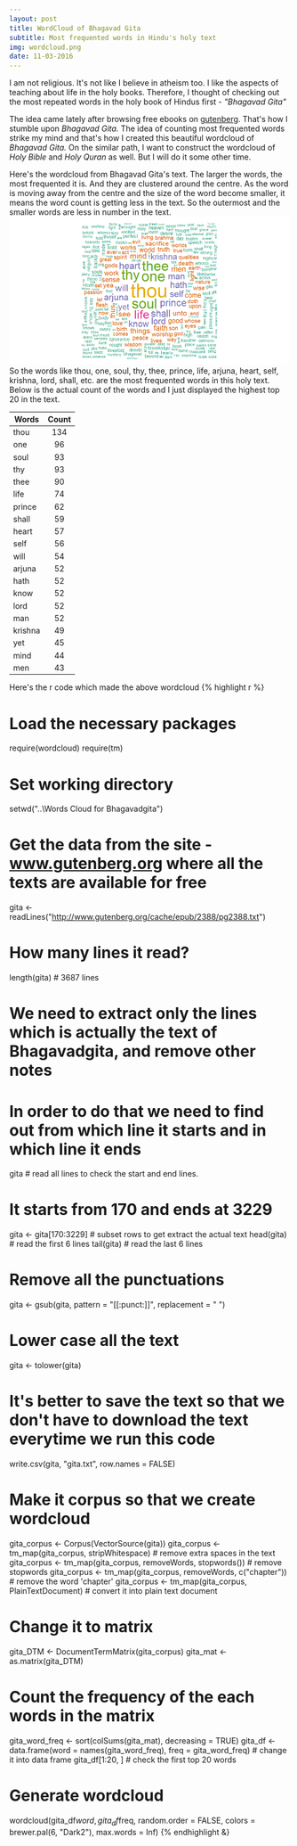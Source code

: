 ```yaml
---
layout: post
title: WordCloud of Bhagavad Gita
subtitle: Most frequented words in Hindu's holy text
img: wordcloud.png
date: 11-03-2016
---
```


I am not religious. It's not like I believe in atheism too. I like the aspects of teaching about life in the holy books. Therefore,
I thought of checking out the most repeated words in the holy book of Hindus first - _"Bhagavad Gita"_

The idea came lately after browsing free ebooks on [gutenberg](http://www.gutenberg.org/). That's how I stumble
upon _Bhagavad Gita._ The idea of counting most frequented words strike my mind and that's how I created this beautiful wordcloud of
_Bhagavad Gita._ On the similar path, I want to construct the wordcloud of _Holy Bible_ and _Holy Quran_ as well. But I will do it some other time. 

Here's the wordcloud from Bhagavad Gita's text. The larger the words, the most frequented it is. And they are clustered around
the centre. As the word is moving away from the centre and the size of the word become smaller, it means the word count is getting less
in the text. So the outermost and the smaller words are less in number in the text.
![wordcloud](/img/wordcloud.png)
So the words like thou, one, soul, thy, thee, prince, life, arjuna, heart, self, krishna, lord, shall, etc. are the most frequented words
in this holy text. Below is the actual count of the words and I just displayed the highest top 20 in the text. 

| Words        | Count          |
| ------------- |:-------------:|
| thou     | 134 |
| one      | 96      |
| soul | 93      |
| thy | 93 |
| thee | 90 |
| life | 74 |
| prince | 62 |
| shall | 59 |
| heart | 57 |
| self | 56 |
| will | 54 |
| arjuna | 52 |
| hath | 52 |
| know | 52 |
| lord | 52 |
| man | 52 | 
| krishna | 49 |
| yet | 45 |
| mind | 44 |
| men | 43 |

Here's the r code which made the above wordcloud
{% highlight r %}
# Load the necessary packages
require(wordcloud)
require(tm)
# Set working directory
setwd("..\\Words Cloud for Bhagavadgita")

# Get the data from the site - www.gutenberg.org where all the texts are available for free
gita <- readLines("http://www.gutenberg.org/cache/epub/2388/pg2388.txt")
# How many lines it read?
length(gita) # 3687 lines
# We need to extract only the lines which is actually the text of Bhagavadgita, and remove other notes
# In order to do that we need to find out from which line it starts and in which line it ends
gita # read all lines to check the start and end lines. 
# It starts from 170 and ends at 3229
gita <- gita[170:3229] # subset rows to get extract the actual text
head(gita) # read the first 6 lines
tail(gita) # read the last 6 lines
# Remove all the punctuations
gita <- gsub(gita, pattern = "[[:punct:]]", replacement = " ")
# Lower case all the text
gita <- tolower(gita)
# It's better to save the text so that we don't have to download the text everytime we run this code
write.csv(gita, "gita.txt", row.names = FALSE)
# Make it corpus so that we create wordcloud
gita_corpus <- Corpus(VectorSource(gita))
gita_corpus <- tm_map(gita_corpus, stripWhitespace) # remove extra spaces in the text
gita_corpus <- tm_map(gita_corpus, removeWords, stopwords()) # remove stopwords
gita_corpus <- tm_map(gita_corpus, removeWords, c("chapter")) # remove the word 'chapter'
gita_corpus <- tm_map(gita_corpus, PlainTextDocument) # convert it into plain text document
# Change it to matrix
gita_DTM <- DocumentTermMatrix(gita_corpus) 
gita_mat <- as.matrix(gita_DTM)
# Count the frequency of the each words in the matrix
gita_word_freq <- sort(colSums(gita_mat), decreasing = TRUE) 
gita_df <- data.frame(word = names(gita_word_freq), freq = gita_word_freq) # change it into data frame
gita_df[1:20, ] # check the first top 20 words
# Generate wordcloud
wordcloud(gita_df$word, gita_df$freq, random.order = FALSE, colors = brewer.pal(6, "Dark2"), max.words = Inf)
{% endhighlight &}
